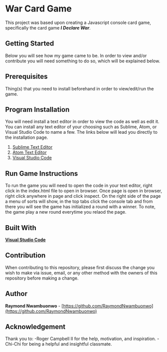 # War Card Game
This project was based upon creating a Javascript console card game, specifically the card game **_I Declare War_**.


## Getting Started 
Below you will see how my game came to be. In order to view and/or contribute you will need something to do so, which will be explained below. 

## Prerequisites 
Thing(s) that you need to install beforehand in order to view/edit/run the game.

## Program Installation
You will need install a text editor in order to view the code as well as edit it. You can install any text editor of your choosing such as Sublime, Atom, or Visual Studio Code to name a few. The links below will lead you directly to the installation page. 
1. [Sublime Text Editor](https://www.sublimetext.com/)
2. [Atom Text Editor](https://atom.io/)
3. [Visual Studio Code](https://code.visualstudio.com/) 

## Run Game Instructions
To run the game you will need to open the code in your text editor, right click in the index.html file to open in browser. Once page is open in browser, right click anywhere in page and click inspect. On the right side of the page a menu of sorts will show, in the top tabs click the console tab and from there you will see the game has initialized a round with a winner. To note, the game play a new round everytime you relaod the page.

## Built With
**[Visual Studio Code](https://code.visualstudio.com/)** 
## Contribution
When contributing to this repository, please first discuss the change you wish to make via issue, email, or any other method with the owners of this repository before making a change.

## Author
**Raymond Nwambuonwo** - [https://github.com/RaymondNwambuonwo](https://github.com/RaymondNwambuonwo)

## Acknowledgement 
Thank you to: 
-Roger Campbell II for the help, motivation, and inspiration.
-Chi-Chi for being a helpful and insightful classmate. 